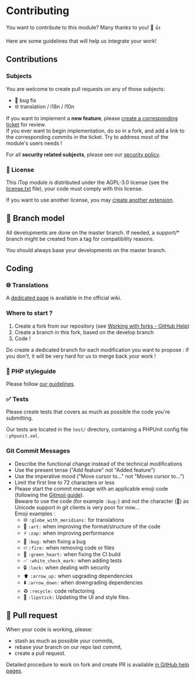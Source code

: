 # Contributing

You want to contribute to this module? Many thanks to you! 🎉 👍

Here are some guidelines that will help us integrate your work!


## Contributions

### Subjects
You are welcome to create pull requests on any of those subjects:

* 🐛 bug fix
* 🌐 translation / i18n / l10n

If you want to implement a **new feature**, please [create a corresponding ticket](https://sourceforge.net/p/itop/tickets/new/) for review.   
If you ever want to begin implementation, do so in a fork, and add a link to the corresponding commits in the ticket. Try to address most
 of the module's users needs !

For all **security related subjects**, please see our [security policy](SECURITY.md).

### 📄 License
This iTop module is distributed under the AGPL-3.0 license (see the [license.txt] file),
your code must comply with this license.

If you want to use another license, you may [create another extension][wiki new ext].

[license.txt]: license.txt
[wiki new ext]: https://www.itophub.io/wiki/page?id=latest%3Acustomization%3Astart#by_writing_your_own_extension


## 🔀 Branch model

All developments are done on the master branch. If needed, a support/* branch might be created from a tag for compatibility reasons.

You should always base your developments on the master branch.


## Coding

### 🌐 Translations

A [dedicated page](https://www.itophub.io/wiki/page?id=latest%3Acustomization%3Atranslation) is available in the official wiki.

### Where to start ?

1. Create a fork from our repository (see [Working with forks - GitHub Help](https://help.github.com/en/github/collaborating-with-issues-and-pull-requests/working-with-forks))
2. Create a branch in this fork, based on the develop branch
3. Code !

Do create a dedicated branch for each modification you want to propose : if you don't, it will be very hard for us to merge back your work !


### 🎨 PHP styleguide

Please follow [our guidelines](https://www.itophub.io/wiki/page?id=latest%3Acustomization%3Acoding_standards).

### ✅ Tests

Please create tests that covers as much as possible the code you're submitting.

Our tests are located in the `test/` directory, containing a PHPUnit config file : `phpunit.xml`.

### Git Commit Messages

* Describe the functional change instead of the technical modifications
* Use the present tense ("Add feature" not "Added feature")
* Use the imperative mood ("Move cursor to..." not "Moves cursor to...")
* Limit the first line to 72 characters or less
* Please start the commit message with an applicable emoji code (following the [Gitmoji guide](https://gitmoji.carloscuesta.me/)).  
 Beware to use the code (for example `:bug:`) and not the character (🐛) as Unicode support in git clients is very poor for now...  
 Emoji examples :
    * 🌐 `:globe_with_meridians:` for translations
    * 🎨 `:art:` when improving the format/structure of the code
    * ⚡️ `:zap:` when improving performance
    * 🐛 `:bug:` when fixing a bug
    * 🔥 `:fire:` when removing code or files
    * 💚 `:green_heart:` when fixing the CI build
    * ✅ `:white_check_mark:` when adding tests
    * 🔒 `:lock:` when dealing with security
    * ⬆️ `:arrow_up:` when upgrading dependencies
    * ⬇️ `:arrow_down:` when downgrading dependencies
    * ♻️ `:recycle:` code refactoring
    * 💄 `:lipstick:` Updating the UI and style files.  
  

## 👥 Pull request

When your code is working, please:

* stash as much as possible your commits,
* rebase your branch on our repo last commit,
* create a pull request.

Detailed procedure to work on fork and create PR is available [in GitHub help pages](https://help.github.com/articles/creating-a-pull-request-from-a-fork/).
